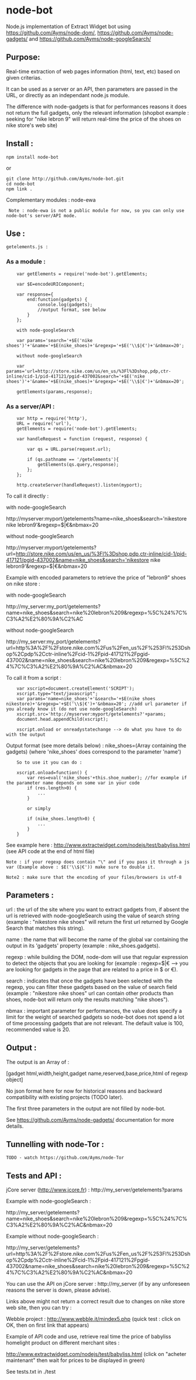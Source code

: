 node-bot
===

Node.js implementation of Extract Widget bot using https://github.com/Ayms/node-dom/, https://github.com/Ayms/node-gadgets/ and https://github.com/Ayms/node-googleSearch/

## Purpose:

Real-time extraction of web pages information (html, text, etc) based on given criterias.

It can be used as a server or an API, then parameters are passed in the URL, or directly as an independant node.js module.

The difference with node-gadgets is that for performances reasons it does not return the full gadgets, only the relevant information (shopbot example : seeking for "nike lebron 9" will return real-time the price of the shoes on nike store's web site)

## Install :

    npm install node-bot

or

    git clone http://github.com/Ayms/node-bot.git
    cd node-bot
    npm link .
	
Complementary modules :
	 node-ewa
	 
	 Note : node-ewa is not a public module for now, so you can only use node-bot's server/API mode. 

## Use :

	getelements.js :
	
### As a module :
	
````
	var getElements = require('node-bot').getElements;
	
	var $E=encodeURIComponent;
	
	var response={
		end:function(gadgets) {
			console.log(gadgets);
			//output format, see below
		}
	};
	
	with node-googleSearch
	
	var params='search='+$E('nike shoes')'+'&name='+$E(nike_shoes)+'&regexp='+$E('\\$|€')+'&nbmax=20';
	
	without node-googleSearch
	
	var params='url=http://store.nike.com/us/en_us/%3Fl%3Dshop,pdp,ctr-inline/cid-1/pid-417121/pgid-437002&search='+$E('nike shoes')'+'&name='+$E(nike_shoes)+'&regexp='+$E('\\$|€')+'&nbmax=20';

	getElements(params,response);
````
### As a server/API :
	
````
	var http = require('http'),  
	URL = require('url'),
	getElements = require('node-bot').getElements;

	var handleRequest = function (request, response) {
	  
		var qs = URL.parse(request.url);
		  
		if (qs.pathname == '/getelements'){
			getElements(qs.query,response);
		};
	};

	http.createServer(handleRequest).listen(myport);
````
To call it directly :

with node-googleSearch

http://myserver:myport/getelements?name=nike_shoes&search='nikestore nike lebron9'&regexp=\$|€&nbmax=20

without node-googleSearch

http://myserver:myport/getelements?url=http://store.nike.com/us/en_us/%3Fl%3Dshop,pdp,ctr-inline/cid-1/pid-417121/pgid-437002&name=nike_shoes&search='nikestore nike lebron9'&regexp=\$|€&nbmax=20

Example with encoded parameters to retrieve the price of "lebron9" shoes on nike store :

with node-googleSearch

http://my_server:my_port/getelements?name=nike_shoes&search=nike%20lebron%209&regexp=%5C%24%7C%C3%A2%E2%80%9A%C2%AC

without node-googleSearch

http://my_server:my_port/getelements?url=http%3A%2F%2Fstore.nike.com%2Fus%2Fen_us%2F%253Fl%253Dshop%2Cpdp%2Cctr-inline%2Fcid-1%2Fpid-417121%2Fpgid-437002&name=nike_shoes&search=nike%20lebron%209&regexp=%5C%24%7C%C3%A2%E2%80%9A%C2%AC&nbmax=20

To call it from a script :

````
	var xscript=document.createElement('SCRIPT');
	xscript.type="text/javascript";
	var params='name=nike_shoes'+'&search='+$E(nike shoes nikestore)+'&regexp='+$E('\\$|€')+'&nbmax=20'; //add url parameter if you already know it (do not use node-googleSearch)
	xscript.src='http://myserver:myport/getelements?'+params;
	document.head.appendChild(xscript);

	xscript.onload or onreadystatechange --> do what you have to do with the output
````

Output format (see more details below) : nike_shoes=(Array containing the gadgets) (where 'nike_shoes' does correspond to the parameter 'name')

````
	So to use it you can do :
	
	xscript.onload=function() {
		var res=eval('nike_shoes'+this.shoe_number); //for example if the parameter name depends on some var in your code
		if (res.length>0) {
			...
		}
		
		or simply
		
		if (nike_shoes.length>0) {
			...
		}
	}
````

See example here : http://www.extractwidget.com/nodejs/test/babyliss.html (see API code at the end of html file)

	Note : if your regexp does contain "\" and if you pass it through a js var (Example above : $E('\\$|€')) make sure to double it.
	
	Note2 : make sure that the encoding of your files/browsers is utf-8

## Parameters :

url : the url of the site where you want to extract gadgets from, if absent the url is retrieved with node-googleSearch using the value of search string (example : "nikestore nike shoes" will return the first url returned by Google Search that matches this string).

name : the name that will become the name of the global var containing the output in its 'gadgets' property (example : nike_shoes.gadgets).

regexp : while building the DOM, node-dom will use that regular expression to detect the objects that you are looking for (example : regexp=\$|€ --> you are looking for gadgets in the page that are related to a price in $ or €).

search : indicates that once the gadgets have been selected with the regexp, you can filter these gadgets based on the value of search field (example : "nikestore nike shoes" url can contain other products than shoes, node-bot will return only the results matching "nike shoes").

nbmax : important parameter for performances, the value does specify a limit for the weight of searched gadgets so node-bot does not spend a lot of time processing gadgets that are not relevant. The default value is 100, recommended value is 20.

## Output :

The output is an Array of :

[gadget html,width,height,gadget name,reserved,base,price,html of regexp object]

No json format here for now for historical reasons and backward compatibility with existing projects (TODO later).

The first three parameters in the output are not filled by node-bot.

See https://github.com/Ayms/node-gadgets/ documentation for more details.

## Tunnelling with node-Tor :

	TODO - watch https://github.com/Ayms/node-Tor
	
## Tests and API :

jCore server (http://www.jcore.fr) : http://my_server/getelements?params

Example with node-googleSearch :

http://my_server/getelements?name=nike_shoes&search=nike%20lebron%209&regexp=%5C%24%7C%C3%A2%E2%80%9A%C2%AC&nbmax=20

Example without node-googleSearch :

http://my_server/getelements?url=http%3A%2F%2Fstore.nike.com%2Fus%2Fen_us%2F%253Fl%253Dshop%2Cpdp%2Cctr-inline%2Fcid-1%2Fpid-417121%2Fpgid-437002&name=nike_shoes&search=nike%20lebron%209&regexp=%5C%24%7C%C3%A2%E2%80%9A%C2%AC&nbmax=20

You can use the API on jCore server : http://my_server (if by any unforeseen reasons the server is down, please advise).

Links above might not return a correct result due to changes on nike store web site, then you can try :

Webble project : http://www.webble.it/mindex5.php (quick test : click on OK, then on first link that appears)

Example of API code and use, retrieve real time the price of babyliss homelight product on different merchant sites :

http://www.extractwidget.com/nodejs/test/babyliss.html (click on "acheter maintenant" then wait for prices to be displayed in green)

See tests.txt in ./test
